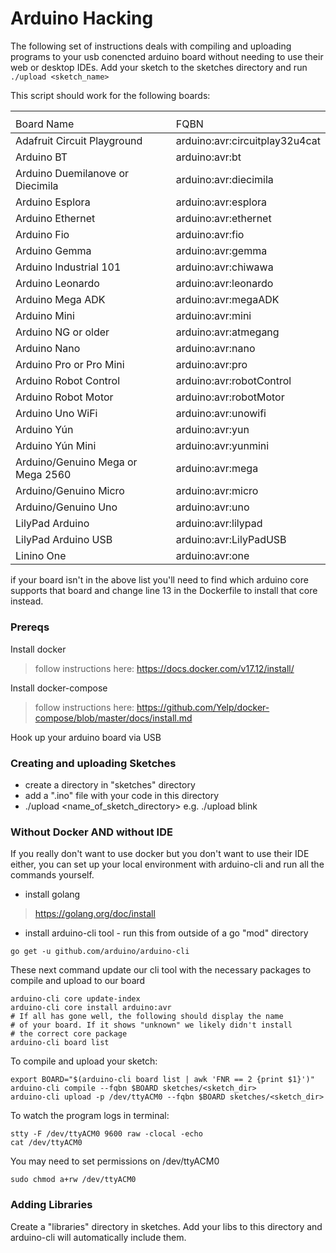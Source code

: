 # Arduino Hacking

The following set of instructions deals with compiling and uploading programs
to your usb conencted arduino board without needing to use their web or
desktop IDEs. Add your sketch to the sketches directory and
run `./upload <sketch_name>`

This script should work for the following boards:
<table>
  <th>
    <tr>
      <td>Board Name</td>
      <td>FQBN</td>
    </tr>
  </th>
  <tbody>
    <tr>
      <td>Adafruit Circuit Playground</td>
      <td>arduino:avr:circuitplay32u4cat</td>
    <tr>
    <tr>
      <td>Arduino BT</td>
      <td>arduino:avr:bt</td>
    <tr>
    <tr>
      <td>Arduino Duemilanove or Diecimila</td>
      <td>arduino:avr:diecimila</td>
    <tr>
    <tr>
      <td>Arduino Esplora</td>
      <td>arduino:avr:esplora</td>
    <tr>
    <tr>
      <td>Arduino Ethernet</td>
      <td>arduino:avr:ethernet</td>
    <tr>
    <tr>
      <td>Arduino Fio</td>
      <td>arduino:avr:fio</td>
    <tr>
    <tr>
      <td>Arduino Gemma</td>
      <td>arduino:avr:gemma</td>
    <tr>
    <tr>
      <td>Arduino Industrial 101</td>
      <td>arduino:avr:chiwawa</td>
    <tr>
    <tr>
      <td>Arduino Leonardo</td>
      <td>arduino:avr:leonardo</td>
    <tr>
    <tr>
      <td>Arduino Mega ADK</td>
      <td>arduino:avr:megaADK</td>
    <tr>
    <tr>
      <td>Arduino Mini</td>
      <td>arduino:avr:mini</td>
    <tr>
    <tr>
      <td>Arduino NG or older</td>
      <td>arduino:avr:atmegang</td>
    <tr>
    <tr>
      <td>Arduino Nano</td>
      <td>arduino:avr:nano</td>
    <tr>
    <tr>
      <td>Arduino Pro or Pro Mini</td>
      <td>arduino:avr:pro</td>
    <tr>
    <tr>
      <td>Arduino Robot Control</td>
      <td>arduino:avr:robotControl</td>
    <tr>
    <tr>
      <td>Arduino Robot Motor</td>
      <td>arduino:avr:robotMotor</td>
    <tr>
    <tr>
      <td>Arduino Uno WiFi</td>
      <td>arduino:avr:unowifi</td>
    <tr>
    <tr>
      <td>Arduino Yún</td>
      <td>arduino:avr:yun</td>
    <tr>
    <tr>
      <td>Arduino Yún Mini</td>
      <td>arduino:avr:yunmini</td>
    <tr>
    <tr>
      <td>Arduino/Genuino Mega or Mega 2560</td>
      <td>arduino:avr:mega</td>
    <tr>
    <tr>
      <td>Arduino/Genuino Micro</td>
      <td>arduino:avr:micro</td>
    <tr>
    <tr>
      <td>Arduino/Genuino Uno</td>
      <td>arduino:avr:uno</td>
    <tr>
    <tr>
      <td>LilyPad Arduino</td>
      <td>arduino:avr:lilypad</td>
    <tr>
    <tr>
      <td>LilyPad Arduino USB</td>
      <td>arduino:avr:LilyPadUSB</td>
    <tr>
    <tr>
      <td>Linino One</td>
      <td>arduino:avr:one</td>
    <tr>
  </tbody>
</table>

if your board isn't in the above list you'll need to find which
arduino core supports that board and change line 13 in the Dockerfile
to install that core instead.

### Prereqs

Install docker

>follow instructions here: https://docs.docker.com/v17.12/install/

Install docker-compose

>follow instructions here: https://github.com/Yelp/docker-compose/blob/master/docs/install.md

Hook up your arduino board via USB

### Creating and uploading Sketches

- create a directory in "sketches" directory
- add a ".ino" file with your code in this directory
- ./upload <name_of_sketch_directory>
e.g. ./upload blink

### Without Docker AND without IDE

If you really don't want to use docker but you don't want to use their
IDE either, you can set up your local environment with arduino-cli and run all
the commands yourself.

- install golang
>https://golang.org/doc/install

- install arduino-cli tool - run this from outside of a go "mod" directory
```
go get -u github.com/arduino/arduino-cli
```

These next command update our cli tool with the necessary packages to
compile and upload to our board
```
arduino-cli core update-index
arduino-cli core install arduino:avr
# If all has gone well, the following should display the name
# of your board. If it shows "unknown" we likely didn't install
# the correct core package
arduino-cli board list
```

To compile and upload your sketch:
```
export BOARD="$(arduino-cli board list | awk 'FNR == 2 {print $1}')"
arduino-cli compile --fqbn $BOARD sketches/<sketch_dir>
arduino-cli upload -p /dev/ttyACM0 --fqbn $BOARD sketches/<sketch_dir>
```

To watch the program logs in terminal:
```
stty -F /dev/ttyACM0 9600 raw -clocal -echo
cat /dev/ttyACM0
```

You may need to set permissions on /dev/ttyACM0
```
sudo chmod a+rw /dev/ttyACM0
```

### Adding Libraries

Create a "libraries" directory in sketches. Add your libs to this directory
and arduino-cli will automatically include them.
